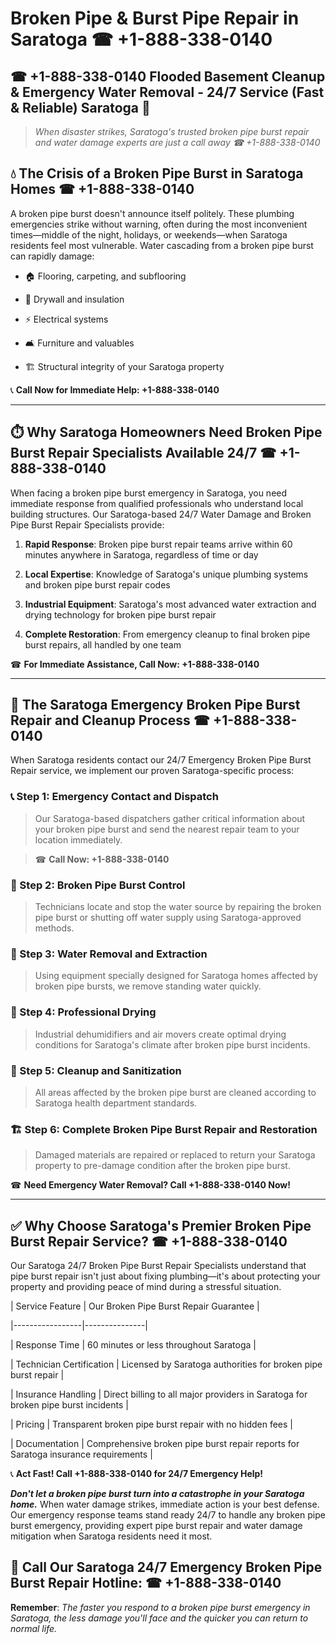 # Broken Pipe & Burst Pipe Repair in Saratoga ☎ +1-888-338-0140  
## ☎ +1-888-338-0140 Flooded Basement Cleanup & Emergency Water Removal - 24/7 Service (Fast & Reliable) Saratoga 🚨  

> *When disaster strikes, Saratoga's trusted broken pipe burst repair and water damage experts are just a call away ☎ +1-888-338-0140*  

## 💧 The Crisis of a Broken Pipe Burst in Saratoga Homes ☎ +1-888-338-0140  

A broken pipe burst doesn't announce itself politely. These plumbing emergencies strike without warning, often during the most inconvenient times—middle of the night, holidays, or weekends—when Saratoga residents feel most vulnerable. Water cascading from a broken pipe burst can rapidly damage:  

* 🏠 Flooring, carpeting, and subflooring  
* 🧱 Drywall and insulation  
* ⚡ Electrical systems  
* 🛋️ Furniture and valuables  
* 🏗️ Structural integrity of your Saratoga property  

📞 **Call Now for Immediate Help: +1-888-338-0140**  

---  

## ⏱️ Why Saratoga Homeowners Need Broken Pipe Burst Repair Specialists Available 24/7 ☎ +1-888-338-0140  

When facing a broken pipe burst emergency in Saratoga, you need immediate response from qualified professionals who understand local building structures. Our Saratoga-based 24/7 Water Damage and Broken Pipe Burst Repair Specialists provide:  

1. **Rapid Response**: Broken pipe burst repair teams arrive within 60 minutes anywhere in Saratoga, regardless of time or day  
2. **Local Expertise**: Knowledge of Saratoga's unique plumbing systems and broken pipe burst repair codes  
3. **Industrial Equipment**: Saratoga's most advanced water extraction and drying technology for broken pipe burst repair  
4. **Complete Restoration**: From emergency cleanup to final broken pipe burst repairs, all handled by one team  

☎ **For Immediate Assistance, Call Now: +1-888-338-0140**  

---  

## 🔧 The Saratoga Emergency Broken Pipe Burst Repair and Cleanup Process ☎ +1-888-338-0140  

When Saratoga residents contact our 24/7 Emergency Broken Pipe Burst Repair service, we implement our proven Saratoga-specific process:  

### 📞 Step 1: Emergency Contact and Dispatch  
> Our Saratoga-based dispatchers gather critical information about your broken pipe burst and send the nearest repair team to your location immediately.  
> ☎ **Call Now: +1-888-338-0140**  

### 🚿 Step 2: Broken Pipe Burst Control  
> Technicians locate and stop the water source by repairing the broken pipe burst or shutting off water supply using Saratoga-approved methods.  

### 🌊 Step 3: Water Removal and Extraction  
> Using equipment specially designed for Saratoga homes affected by broken pipe bursts, we remove standing water quickly.  

### 💨 Step 4: Professional Drying  
> Industrial dehumidifiers and air movers create optimal drying conditions for Saratoga's climate after broken pipe burst incidents.  

### 🧼 Step 5: Cleanup and Sanitization  
> All areas affected by the broken pipe burst are cleaned according to Saratoga health department standards.  

### 🏗️ Step 6: Complete Broken Pipe Burst Repair and Restoration  
> Damaged materials are repaired or replaced to return your Saratoga property to pre-damage condition after the broken pipe burst.  

☎ **Need Emergency Water Removal? Call +1-888-338-0140 Now!**  

---  

## ✅ Why Choose Saratoga's Premier Broken Pipe Burst Repair Service? ☎ +1-888-338-0140  

Our Saratoga 24/7 Broken Pipe Burst Repair Specialists understand that pipe burst repair isn't just about fixing plumbing—it's about protecting your property and providing peace of mind during a stressful situation.  

| Service Feature | Our Broken Pipe Burst Repair Guarantee |  
|-----------------|---------------|  
| Response Time | 60 minutes or less throughout Saratoga |  
| Technician Certification | Licensed by Saratoga authorities for broken pipe burst repair |  
| Insurance Handling | Direct billing to all major providers in Saratoga for broken pipe burst incidents |  
| Pricing | Transparent broken pipe burst repair with no hidden fees |  
| Documentation | Comprehensive broken pipe burst repair reports for Saratoga insurance requirements |  

📞 **Act Fast! Call +1-888-338-0140 for 24/7 Emergency Help!**  

***Don't let a broken pipe burst turn into a catastrophe in your Saratoga home.*** When water damage strikes, immediate action is your best defense. Our emergency response teams stand ready 24/7 to handle any broken pipe burst emergency, providing expert pipe burst repair and water damage mitigation when Saratoga residents need it most.  

## 📱 Call Our Saratoga 24/7 Emergency Broken Pipe Burst Repair Hotline: ☎ +1-888-338-0140  

**Remember**: *The faster you respond to a broken pipe burst emergency in Saratoga, the less damage you'll face and the quicker you can return to normal life.*